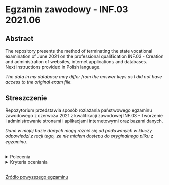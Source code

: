 # Egzamin zawodowy - INF.03 2021.06

## Abstract

The repository presents the method of terminating the state vocational examination of June 2021 on the professional qualification INF.03 - Creation and administration of websites, internet applications and databases.  
Next instructions provided in Polish language.

*The data in my database may differ from the answer keys as I did not have access to the original exam file.*

## Streszczenie

Repozytorium przedstawia sposób roziazania państwowego egzaminu zawodowego z czerwcza 2021 z kwalifikacji zawodowej INF.03 - Tworzenie i administrowanie stronami i aplikacjami internetowymi oraz bazami danych.

*Dane w mojej bazie danych mogą róznić się od podawanych w kluczy odpowiedzi z racji tego, że nie miałem dostepu do oryginalnego pliku z egzaminu.*

<br/>
<details>
  <summary>Polecenia</summary>
    <br/>

![Strona 1](instrukcje/egzamin-1.png)
![Strona 2](instrukcje/egzamin-2.png)
![Strona 3](instrukcje/egzamin-3.png)
![Strona 4](instrukcje/egzamin-4.png)
![Strona 5](instrukcje/egzamin-5.png)

[Źródło](https://egzamin-inf03.blogspot.com/2021/09/arkusz-inf03-01-2106-sg.html)

</details>

<details>
  <summary>Kryteria oceniania</summary>
    <br>

![Strona 1](kryteria_oceniania/kryteria-1.png)
![Strona 2](kryteria_oceniania/kryteria-2.png)

[Źródło](https://egzamin-inf03.blogspot.com/2021/09/zasady-oceniania-inf03-01-2106-sg.html)

</details>
<br/>

[Źródło powyzszego egzaminu](https://egzamin-inf03.blogspot.com/)
